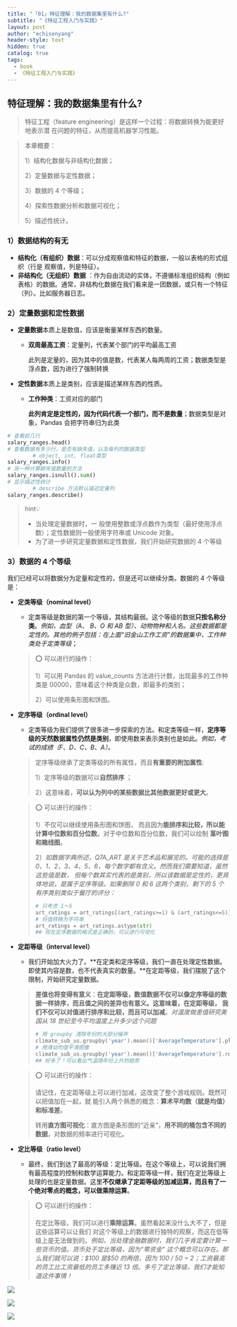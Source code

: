 ```yaml
---
title: "「01」特征理解：我的数据集里有什么?"
subtitle: "《特征工程入门与实践》"
layout: post
author: "echisenyang"
header-style: text
hidden: true
catalog: true
tags:
  - book
  - 《特征工程入门与实践》
---
```




## 特征理解：我的数据集里有什么?

> 特征工程（feature engineering）是这样一个过程：将数据转换为能更好地表示潜 在问题的特征，从而提高机器学习性能。

> 本章概要：
>
> 1）结构化数据与非结构化数据； 
> 
> 2）定量数据与定性数据；
> 
> 3）数据的 4 个等级； 
> 
> 4）探索性数据分析和数据可视化； 
> 
> 5）描述性统计。

### 1）数据结构的有无

- **结构化（有组织）数据**：可以分成观察值和特征的数据，一般以表格的形式组织（行是 观察值，列是特征）。
- **非结构化（无组织）数据** ：作为自由流动的实体，不遵循标准组织结构（例如表格）的数据。通常，非结构化数据在我们看来是一团数据，或只有一个特征（列）。比如服务器日志。

### 2）定量数据和定性数据

- **定量数据**本质上是数值，应该是衡量某样东西的数量。

  - **双周最高工资**：定量列，代表某个部门的平均最高工资

    此列是定量的，因为其中的值是数，代表某人每两周的工资；数据类型是浮点数，因为进行了强制转换

- **定性数据**本质上是类别，应该是描述某样东西的性质。

  - **工作种类**：工资对应的部门

    **此列肯定是定性的，因为代码代表一个部门，而不是数量**；数据类型是对象，Pandas 会把字符串归为此类

```python
# 查看前几行 
salary_ranges.head()
# 查看数据有多少行，是否有缺失值，以及每列的数据类型 
		# object, int, float类型
salary_ranges.info()
# 另一种计算缺失值数量的方法 
salary_ranges.isnull().sum()
# 显示描述性统计 
		# describe 方法默认描述定量列
salary_ranges.describe() 
```

> hint💡
>
> - 当处理定量数据时，一 般使用整数或浮点数作为类型（最好使用浮点数）；定性数据则一般使用字符串或 Unicode 对象。
> - 为了进一步研究定量数据和定性数据，我们开始研究数据的 4 个等级

### 3）数据的 4 个等级

我们已经可以将数据分为定量和定性的，但是还可以继续分类。数据的 4 个等级是：

- **定类等级（nominal level）**

  - 定类等级是数据的第一个等级，其结构最弱。这个等级的数据**只按名称分类**。*例如，血型（A、 B、O 和 AB 型）、动物物种和人名。这些数据都是定性的。其他的例子包括：在上面“旧金山工作工资”的数据集中，工作种类处于定类等级*；

  > ⭕️ 可以进行的操作：
  >
  > 1）可以用 Pandas 的 value_counts 方法进行计数，出现最多的工作种类是 00000，意味着这个种类是众数，即最多的类别；
  >
  > 2）可以使用条形图和饼图。

- **定序等级（ordinal level）**

  - 定类等级为我们提供了很多进一步探索的方法。和定类等级一样，**定序等级的天然数据属性仍然是类别**，即使用数来表示类别也是如此。*例如，考试的成绩（F、D、C、B、A）。*

  > 定序等级继承了定类等级的所有属性，而且**有重要的附加属性**:
  >
  > 1）定序等级的数据可以**自然排序** ；
  >
  > 2）这意味着，**可以认为列中的某些数据比其他数据更好或更大**。

  > ⭕️ 可以进行的操作：
  >
  > 1）不仅可以继续使用条形图和饼图， 而且因为**能排序和比较，所以能计算中位数和百分位数**。对于中位数和百分位数，我们可以绘制 **茎叶图和箱线图**。
  >
  > 2）*如数据字典所述，Q7A_ART 是关于艺术品和展览的。可能的选择是 0、1、2、3、4、5、6，每个数字都有含义。然而我们需要知道，虽然这些值是数， 但每个数其实代表的是类别，所以该数据是定性的，更具体地说，是属于定序等级。如果删除 0 和 6 这两个类别，剩下的 5 个有序类别类似于餐厅的评分：*
  >
  > ```python
  > # 只考虑 1～5 
  > art_ratings = art_ratings[(art_ratings>=1) & (art_ratings<=5)]
  > # 将值转换为字符串 
  > art_ratings = art_ratings.astype(str)
  > ## 现在定序数据的格式是正确的，可以进行可视化
  > ```

- **定距等级（interval level）**

  - 我们开始加大火力了。**在定类和定序等级，我们一直在处理定性数据。即使其内容是数，也不代表真实的数量。**在定距等级，我们摆脱了这个限制，开始研究定量数据。

  > **差值也将变得有意义**：**在定距等级，数值数据不仅可以像定序等级的数据一样排序，而且值之间的差异也有意义。**这意味着，在定距等级， 我们不仅可以对值进行**排序和比较，而且可以加减**。*对温度做差值研究美国从 18 世纪至今平均温度上升多少这个问题*
  >
  > ```python
  > # 用 groupby 清除年份的大部分噪声
  > climate_sub_us.groupby('year').mean()['AverageTemperature'].plot()
  > # 用滑动均值平滑图像
  > climate_sub_us.groupby('year').mean()['AverageTemperature'].rolling(10).mean().plot()
  > ## 好多了！可以看出气温随年份上升的趋势
  > ```

  > ⭕️ 可以进行的操作：
  >
  > 请记住，在定距等级上可以进行加减，这改变了整个游戏规则。既然可以把值加在一起，就 能引入两个熟悉的概念：**算术平均数（就是均值）和标准差**。
  >
  > 转用**直方图可视化**：直方图是条形图的“近亲”，**用不同的桶包含不同的数据**，对数据的频率进行可视化。

- **定比等级（ratio level）**

  - 最终，我们到达了最高的等级：定比等级。在这个等级上，可以说我们拥有最高程度的控制和数学运算能力。和定距等级一样，我们在定比等级上处理的也是定量数据。这里**不仅继承了定距等级的加减运算，而且有了一个绝对零点的概念，可以做乘除运算**。

  > ⭕️ 可以进行的操作：
  >
  > 在定比等级，我们可以进行**乘除运算**。虽然看起来没什么大不了，但是这些运算可以让我们 对这个等级上的数据进行独特的观察，而这在低等级上是无法做到的。*例如，当处理金融数据时，我们几乎肯定要计算一些货币的值。货币处于定比等级，因为“零资金” 这个概念可以存在。那么我们就可以说：\$100 是\$50 的两倍，因为 100 / 50 = 2；工资最高的员工比工资最低的员工多赚近 13 倍。多亏了定比等级，我们才能知道这件事情！*

![](https://gitee.com/echisenyang/GiteeForUpicUse/raw/master/uPic/lS9W57.png)

![](https://gitee.com/echisenyang/GiteeForUpicUse/raw/master/uPic/rYIp41.png)

![](https://gitee.com/echisenyang/GiteeForUpicUse/raw/master/uPic/XPAPl6.png)
